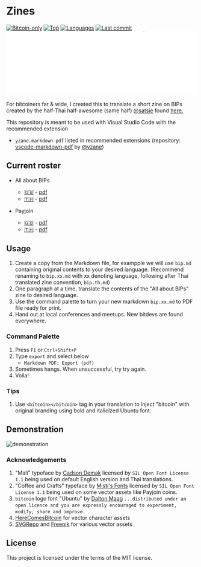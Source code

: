 # Zines

[![Bitcoin-only](https://img.shields.io/badge/bitcoin-only-FF9900?logo=bitcoin)](https://twentyone.world)
[![Top](https://img.shields.io/github/languages/top/aekasitt/zines)](https://github.com/aekasitt/zines)
[![Languages](https://img.shields.io/github/languages/count/aekasitt/zines)](https://github.com/aekasitt/zines)
[![Last commit](https://img.shields.io/github/last-commit/aekasitt/zines/master)](https://github.com/aekasitt/zines)
![Zines Banner](static/zines-banner.svg)

For bitcoiners far & wide, I created this to translate a short zine on BIPs created by the half-Thai
half-awesome (same half) [@satsie](https://github.com/satsie) found [here.](https://satsie.dev/bips)

This repository is meant to be used with Visual Studio Code with the recommended extension

* `yzane.markdown-pdf` listed in recommended extensions
  (repository: [vscode-markdown-pdf](https://github.com/yzane/vscode-markdown-pdf) by [@yzane](https://github.com/yzane))

## Current roster

- All about BIPs
  * [🇬🇧](./bips.md) - [pdf](./bips.pdf)
  * [🇹🇭](./bips.th.md) - [pdf](./bips.th.pdf)

- Payjoin
  * [🇬🇧](./payjoin.md) - [pdf](./payjoin.pdf)
  * [🇹🇭](./payjoin.th.md) - [pdf](./payjoin.th.pdf)

## Usage

1. Create a copy from the Markdown file, for exampple we will use `bip.md` containing original
  contents to your desired language. (Recommend renaming to `bip.xx.md` with xx denoting language,
  following after Thai translated zine convention, `bip.th.md`)
1. One paragraph at a time, translate the contents of the "All about BIPs" zine to desired language.
1. Use the command palette to turn your new markdown `bip.xx.md` to PDF file ready for print.
1. Hand out at local conferences and meetups. New bitdevs are found everywhere.

### Command Palette

1. Press `F1` or `Ctrl+Shift+P`
1. Type `export` and select below
   * `Markdown PDF: Export (pdf)`
1. Sometimes hangs. When unsuccessful, try try again.
1. Voila!

### Tips

1. Use `<bitcoin></bitcoin>` tag in your translation to inject "bitcoin" with original branding
  using bold and italicized Ubuntu font.

## Demonstration

![demonstration](./static/demo.gif)

### Acknowledgements

1. "Mali" typeface by [Cadson Demak](https://github.com/cadsondemak/Mali) licensed by
  `SIL Open Font License 1.1` being used on default English version and  Thai translations.
1. "Coffee and Crafts" typeface by [Misti's Fonts](https://mistifonts.com/coffee-and-crafts/)
  licensed by `SIL Open Font License 1.1` being used on some vector assets like Payjoin coins.
1. `bitcoin` logo font "Ubuntu" by [Dalton Maag](https://design.ubuntu.com/font)
  `...distributed under an open licence and you are expressly encouraged to experiment, modify, share and improve.`
1. [HereComesBitcoin](https://www.herecomesbitcoin.org/) for vector character assets
1. [SVGRepo](https://www.svgrepo.com/) and [Freepik](https://freepik.com) for various vector assets

## License

This project is licensed under the terms of the MIT license.